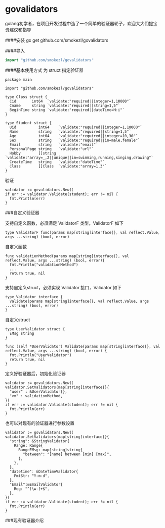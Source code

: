 govalidators
===========
golang初学者，在项目开发过程中造了一个简单的验证器轮子，欢迎大大们提宝贵建议和指导

####安装
  go get github.com/smokezl/govalidators


####导入
```go
import "github.com/smokezl/govalidators"
```

####基本使用方式
为 struct 指定验证器
```
package main

import "github.com/smokezl/govalidators"

type Class struct {
  Cid       int64  `validate:"required||integer=1,10000"`
  Cname     string `validate:"required||string=1,5"`
  BeginTime string `validate:"required||dateTime=H:i"`
}

type Student struct {
  Uid          int64    `validate:"required||integer=1,10000"`
  Name         string   `validate:"required||string=1,5"`
  Age          int64    `validate:"required||integer=10,30"`
  Sex          string   `validate:"required||in=male,female"`
  Email        string   `validate:"email"`
  PersonalPage string   `validate:"url"`
  Hobby        []string `validate:"array=_,2||unique||in=swimming,running,singing,drawing"`
  CreateTime   string   `validate:"dateTime"`
  Class        []Class  `validate:"array=1,3"`
}
```
验证
```
validator := govalidators.New()
if err := validator.Validate(student); err != nil {
  fmt.Println(err)
}
```

###自定义验证器

支持自定义函数，必须满足 ValidatorF 类型，ValidatorF 如下
```
type ValidatorF func(params map[string]interface{}, val reflect.Value, args ...string) (bool, error)
```
自定义函数
```
func validationMethod(params map[string]interface{}, val reflect.Value, args ...string) (bool, error){
  fmt.Println("validationMethod")
  ...
  return true, nil
}
```
支持自定义struct，必须实现 Validator 接口，Validator 如下
```
type Validator interface {
  Validate(params map[string]interface{}, val reflect.Value, args ...string) (bool, error)
}
```
自定义struct
```
type UserValidator struct {
  EMsg string
}

func (self *UserValidator) Validate(params map[string]interface{}, val reflect.Value, args ...string) (bool, error) {
  fmt.Println("UserValidator")
  return true, nil
}
```
定义好验证器后，初始化验证器
```
validator := govalidators.New()
validator.SetValidators(map[string]interface{}{
  "user" : &UserValidator{},
  "vm" : validationMethod,
})
if err := validator.Validate(student); err != nil {
  fmt.Println(err)
}
```
也可以对现有的验证器进行参数设置
```
validator := govalidators.New()
validator.SetValidators(map[string]interface{}{
  "string": &StringValidator{
    Range: Range{
      RangeEMsg: map[string]string{
        "between": "[name] between [min] [max]",
      },
    },
  },
  "datetime": &DateTimeValidator{
    FmtStr: "Y-m-d",
  },
  "Email":&EmailValidator{
    Reg: "^[\w-]+$",
  },
})
if err := validator.Validate(student); err != nil {
  fmt.Println(err)
}
```
###现有验证器介绍













